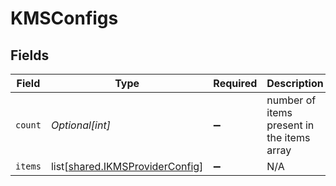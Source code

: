 # KMSConfigs


## Fields

| Field                                                                            | Type                                                                             | Required                                                                         | Description                                                                      |
| -------------------------------------------------------------------------------- | -------------------------------------------------------------------------------- | -------------------------------------------------------------------------------- | -------------------------------------------------------------------------------- |
| `count`                                                                          | *Optional[int]*                                                                  | :heavy_minus_sign:                                                               | number of items present in the items array                                       |
| `items`                                                                          | list[[shared.IKMSProviderConfig](undefined/models/shared/ikmsproviderconfig.md)] | :heavy_minus_sign:                                                               | N/A                                                                              |